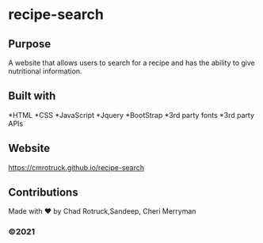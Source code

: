 # recipe-search

## Purpose 
A website that allows users to search for a recipe and has the ability to give 
nutritional information.

## Built with
*HTML
*CSS
*JavaScript
*Jquery
*BootStrap
*3rd party fonts
*3rd party APIs

## Website
https://cmrotruck.github.io/recipe-search

## Contributions
Made with ❤️ by Chad Rotruck,Sandeep, Cheri Merryman

### ©️2021